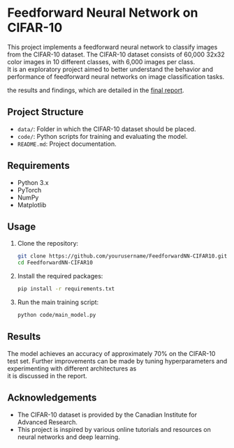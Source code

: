 # Feedforward Neural Network on CIFAR-10

This project implements a feedforward neural network to classify images from the CIFAR-10 dataset. The CIFAR-10 dataset consists of 60,000 32x32 color images in 10 different classes, with 6,000 images per class.  
It is an exploratory project aimed to better understand the behavior and performance of feedforward neural networks on image classification tasks.  
  
the results and findings, which are detailed in the [final report](report.pdf).


## Project Structure

- `data/`: Folder in which the CIFAR-10 dataset should be placed.
- `code/`: Python scripts for training and evaluating the model.
- `README.md`: Project documentation.

## Requirements

- Python 3.x
- PyTorch
- NumPy
- Matplotlib

## Usage

1. Clone the repository:
    ```bash
    git clone https://github.com/yourusername/FeedforwardNN-CIFAR10.git
    cd FeedforwardNN-CIFAR10
    ```

2. Install the required packages:
    ```bash
    pip install -r requirements.txt
    ```

3. Run the main training script:
    ```bash
    python code/main_model.py
    ```


## Results

The model achieves an accuracy of approximately 70% on the CIFAR-10 test set. Further improvements can be made by tuning hyperparameters and experimenting with different architectures as  
it is discussed in the report.


## Acknowledgements

- The CIFAR-10 dataset is provided by the Canadian Institute for Advanced Research.
- This project is inspired by various online tutorials and resources on neural networks and deep learning.

